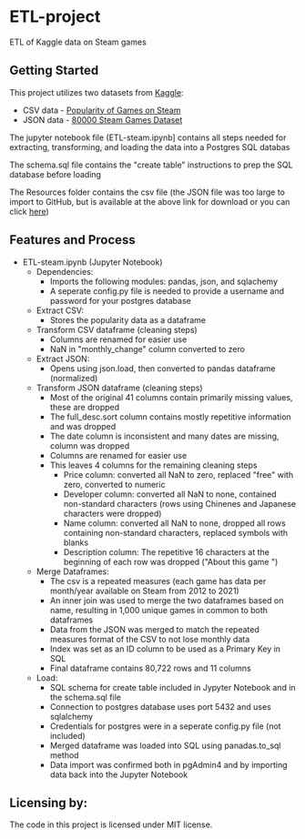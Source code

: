 # ETL-project

ETL of Kaggle data on Steam games

## Getting Started

This project utilizes two datasets from [Kaggle](https://www.kaggle.com/ "Kaggle"):
- CSV data - [Popularity of Games on Steam](https://www.kaggle.com/michau96/popularity-of-games-on-steam/ "Popularity of Games on Steam")
- JSON data - [80000 Steam Games Dataset](https://www.kaggle.com/deepann/80000-steam-games-dataset/ "80000 Steam Games Dataset")

The jupyter notebook file (ETL-steam.ipynb] contains all steps needed for extracting, transforming, and loading the data into a Postgres SQL databas

The schema.sql file contains the "create table" instructions to prep the SQL database before loading

The Resources folder contains the csv file (the JSON file was too large to import to GitHub, but is available at the above link for download or you can click [here](https://www.kaggle.com/deepann/80000-steam-games-dataset/ "here"))

## Features and Process

- ETL-steam.ipynb (Jupyter Notebook)
  - Dependencies:
    - Imports the following modules: pandas, json, and sqlachemy
    - A seperate config.py file is needed to provide a username and password for your postgres database
  - Extract CSV:
    - Stores the popularity data as a dataframe
  - Transform CSV dataframe (cleaning steps)
    -  Columns are renamed for easier use
    -  NaN in "monthly_change" column converted to zero
  - Extract JSON:
    - Opens using json.load, then converted to pandas dataframe (normalized)
  - Transform JSON dataframe (cleaning steps)
    - Most of the original 41 columns contain primarily missing values, these are dropped
    - The full_desc.sort column contains mostly repetitive information and was dropped
    - The date column is inconsistent and many dates are missing, column was dropped
    - Columns are renamed for easier use
    - This leaves 4 columns for the remaining cleaning steps
      -  Price column: converted all NaN to zero, replaced "free" with zero, converted to numeric
      -  Developer column: converted all NaN to none, contained non-standard characters (rows using Chinenes and Japanese characters were dropped)
      -  Name column: converted all NaN to none, dropped all rows containing non-standard characters, replaced symbols with blanks
      -  Description column: The repetitive 16 characters at the beginning of each row was dropped ("About this game ")
  - Merge Dataframes:
    - The csv is a repeated measures (each game has data per month/year available on Steam from 2012 to 2021)
    - An inner join was used to merge the two dataframes based on name, resulting in 1,000 unique games in common to both dataframes
    - Data from the JSON was merged to match the repeated measures format of the CSV to not lose monthly data
    - Index was set as an ID column to be used as a Primary Key in SQL    
    - Final dataframe contains 80,722 rows and 11 columns
  - Load:
    - SQL schema for create table included in Jypyter Notebook and in the schema.sql file
    - Connection to postgres database uses port 5432 and uses sqlalchemy
    - Credentials for postgres were in a seperate config.py file (not included)
    - Merged dataframe was loaded into SQL using panadas.to_sql method
    - Data import was confirmed both in pgAdmin4 and by importing data back into the Jupyter Notebook
      

## Licensing by:

The code in this project is licensed under MIT license.
